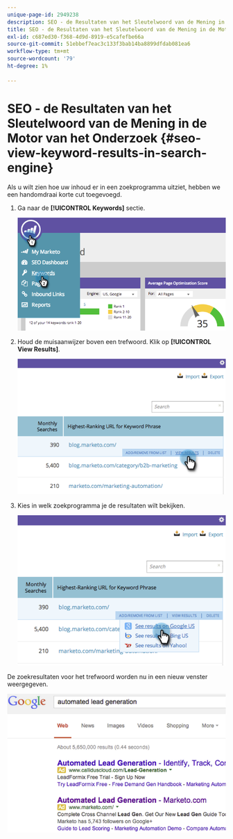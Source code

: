 ```yaml
---
unique-page-id: 2949238
description: SEO - de Resultaten van het Sleutelwoord van de Mening in de Motor van het Onderzoek - de Documenten van Marketo - de Documentatie van het Product
title: SEO - de Resultaten van het Sleutelwoord van de Mening in de Motor van het Onderzoek
exl-id: c687ed30-f368-4d9d-8919-e5cafefbe66a
source-git-commit: 51ebbef7eac3c133f3bab14ba8899dfdab081ea6
workflow-type: tm+mt
source-wordcount: '79'
ht-degree: 1%

---
```


# SEO - de Resultaten van het Sleutelwoord van de Mening in de Motor van het Onderzoek {#seo-view-keyword-results-in-search-engine}

Als u wilt zien hoe uw inhoud er in een zoekprogramma uitziet, hebben we een handomdraai korte cut toegevoegd.

1. Ga naar de **[!UICONTROL Keywords]** sectie.

   ![](assets/image2014-9-18-13-3a33-3a58.png)

1. Houd de muisaanwijzer boven een trefwoord. Klik op **[!UICONTROL View Results]**.

   ![](assets/image2014-9-18-13-3a34-3a2.png)

1. Kies in welk zoekprogramma je de resultaten wilt bekijken.

   ![](assets/image2014-9-18-13-3a34-3a16.png)

De zoekresultaten voor het trefwoord worden nu in een nieuw venster weergegeven.

![](assets/image2014-9-18-13-3a34-3a24.png)
